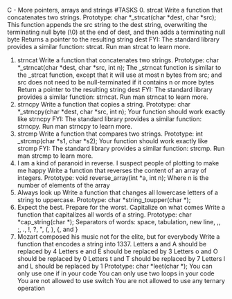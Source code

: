 C - More pointers, arrays and strings
#TASKS
0. strcat
Write a function that concatenates two strings.
Prototype: char *_strcat(char *dest, char *src);
This function appends the src string to the dest string, overwriting the terminating null byte (\0) at the end of dest, and then adds a terminating null byte
Returns a pointer to the resulting string dest
FYI: The standard library provides a similar function: strcat. Run man strcat to learn more.
1. strncat
Write a function that concatenates two strings.
Prototype: char *_strncat(char *dest, char *src, int n);
The _strncat function is similar to the _strcat function, except that
it will use at most n bytes from src; and
src does not need to be null-terminated if it contains n or more bytes
Return a pointer to the resulting string dest
FYI: The standard library provides a similar function: strncat. Run man strncat to learn more.
2. strncpy
Write a function that copies a string.
Prototype: char *_strncpy(char *dest, char *src, int n);
Your function should work exactly like strncpy
FYI: The standard library provides a similar function: strncpy. Run man strncpy to learn more.
3. strcmp
Write a function that compares two strings.
Prototype: int _strcmp(char *s1, char *s2);
Your function should work exactly like strcmp
FYI: The standard library provides a similar function: strcmp. Run man strcmp to learn more.
4. I am a kind of paranoid in reverse. I suspect people of plotting to make me happy
Write a function that reverses the content of an array of integers.
Prototype: void reverse_array(int *a, int n);
Where n is the number of elements of the array
5. Always look up
Write a function that changes all lowercase letters of a string to uppercase.
Prototype: char *string_toupper(char *);
6. Expect the best. Prepare for the worst. Capitalize on what comes
Write a function that capitalizes all words of a string.
Prototype: char *cap_string(char *);
Separators of words: space, tabulation, new line, ,, ;, ., !, ?, ", (, ), {, and }
7. Mozart composed his music not for the elite, but for everybody
Write a function that encodes a string into 1337.
Letters a and A should be replaced by 4
Letters e and E should be replaced by 3
Letters o and O should be replaced by 0
Letters t and T should be replaced by 7
Letters l and L should be replaced by 1
Prototype: char *leet(char *);
You can only use one if in your code
You can only use two loops in your code
You are not allowed to use switch
You are not allowed to use any ternary operation
